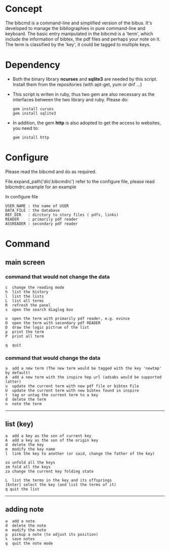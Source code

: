 # Concept
The bibcmd is a command-line and simplified version of the bibus.
It's developed to manage the bibliographies in pure command-line and keyboard.
The basic entry manipulated in the bibcmd is a 'term', which include the information of bibtex, the pdf files and perhaps your note on it.
The term is classified by the 'key', it could be tagged to multiple keys.

# Dependency
*   Both the binary library **ncurses** and **sqlite3** are needed by this script. Install them from the repositories (with apt-get, yum or dnf ...)
*   This script is writen in ruby, thus two gem are also necessary as the interfaces between the two library and ruby. Please do:

        gem install curses
        gem install sqlite3

*   In addition, the gem **http** is also adopted to get the access to websites, you need to:

        gem install http

# Configure
Please read the bibcmd and do as required.

File.expand_path('dir/.bibcmdrc') refer to the configure file, please read bibcmdrc.example for an example

In configure file

    USER_NAME : the name of USER
    DATA_FILE : the database
    REF_DIR   : dirctory to story files ( pdfs, links)
    READER    : primarily pdf reader
    ASSREADER : secondary pdf reader

# Command
## main screen
### command that would not change the data

    c  change the reading mode
    h  list the history
    l  list the lists
    L  list all terms
    R  refresh the panel
    s  open the search diaglog box

    o  open the term with primarily pdf reader, e.g. evince
    O  open the term with secondary pdf READER
    D  draw the logic pictrue of the list
    p  print the term
    P  print all term

    q  quit

### command that would change the data

    a  add a new term (The new term would be tagged with the key 'newtmp' by default)
    A  add a new term with the inspire hep url (adsabs would be supported latter)
    u  update the current term with new pdf file or bibtex File
    U  update the current term with new bibtex found in inspire
    t  tag or untag the current term to a key
    d  delete the term
    n  note the term
***

## list (key)

    a  add a key as the son of current key
    A  add a key as the son of the origin key
    d  delete the key
    m  modify the key name
    l  link the key to another (or said, change the father of the key)

    zo unfold all the keys
    zm fold all the keys
    za change the current key folding state

    L  list the terms in the key and its offsprings
    [Enter] select the key (and list the terms of it)
    q quit the list
***

## adding note

    a  add a note
    d  delete the note
    m  modify the note
    p  pickup a note (to adjust its position)
    s  save notes
    q  quit the note mode
